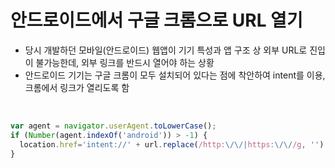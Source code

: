 # 안드로이드에서 구글 크롬으로 URL 열기   

- 당시 개발하던 모바일(안드로이드) 웹앱이 기기 특성과 앱 구조 상 외부 URL로 진입이 불가능한데, 외부 링크를 반드시 열어야 하는 상황
- 안드로이드 기기는 구글 크롬이 모두 설치되어 있다는 점에 착안하여 intent를 이용, 크롬에서 링크가 열리도록 함
<br>

```javascript
var agent = navigator.userAgent.toLowerCase();
if (Number(agent.indexOf('android')) > -1) {
  location.href='intent://' + url.replace(/http:\/\/|https:\/\//g, '') + '#Intent;scheme=http;package=com.android.chrome;end';
}

```   
